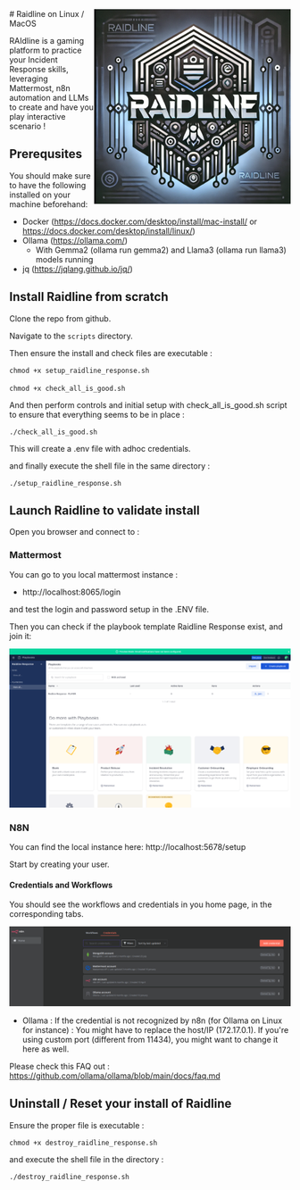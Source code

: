 <img alt="Raidline Logo" align="right" src="img/raidline.png"/> 
# Raidline on Linux / MacOS

RAIdline is a gaming platform to practice your Incident Response skills, leveraging Mattermost, n8n automation and LLMs to create and have you play interactive scenario !

## Prerequsites

You should make sure to have the following installed on your machine beforehand:
* Docker (https://docs.docker.com/desktop/install/mac-install/ or https://docs.docker.com/desktop/install/linux/)
* Ollama (https://ollama.com/)
    * With Gemma2 (ollama run gemma2) and Llama3 (ollama run llama3) models running
* jq (https://jqlang.github.io/jq/)

## Install Raidline from scratch

Clone the repo from github.

Navigate to the `scripts` directory.

Then ensure the install and check files are executable :

```
chmod +x setup_raidline_response.sh

chmod +x check_all_is_good.sh
```

And then perform controls and initial setup with check_all_is_good.sh script to ensure that everything seems to be in place :

```
./check_all_is_good.sh
```

This will create a .env file with adhoc credentials.

and finally execute the shell file in the same directory :

```
./setup_raidline_response.sh
```

## Launch Raidline to validate install

Open you browser and connect to :

### Mattermost
You can go to you local mattermost instance :
* http://localhost:8065/login 

and test the login and password setup in the .ENV file.

Then you can check if the playbook template Raidline Response exist, and join it:

![Playbook](./img/playbook.png)


### N8N 

You can find the local instance here:
http://localhost:5678/setup

Start by creating your user.

#### Credentials and Workflows
You should see the workflows and credentials in you home page, in the corresponding tabs.

![Credentials](./img/setup.png)

* Ollama :
If the credential is not recognized by n8n (for Ollama on Linux for instance) :
You might have to replace the host/IP (172.17.0.1).
If you're using custom port (different from 11434), you might want to change it here as well.

Please check this FAQ out :
https://github.com/ollama/ollama/blob/main/docs/faq.md


## Uninstall / Reset your install of Raidline

Ensure the proper file is executable :

```
chmod +x destroy_raidline_response.sh
```

and execute the shell file in the directory :

```
./destroy_raidline_response.sh
```
